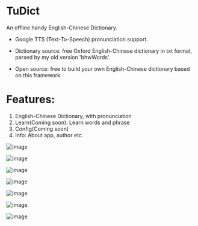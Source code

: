 # TuDict
An offline handy English-Chinese Dictionary.

- Google TTS (Text-To-Speech) pronunciation support.

- Dictionary source: free Oxford English-Chinese dictionary in txt format, parsed by my old version 'bhwWords'.

- Open source: free to build your own English-Chinese dictionary based on this framework.

# Features:
1. English-Chinese Dictionary, with pronunciation
2. Learn(Coming soon): Learn words and phrase
3. Config(Coming soon)
4. Info: About app, author etc.

![image](https://raw.githubusercontent.com/hongweibai/TuDict/master/images/Screenshot_1.png)

![image](https://raw.githubusercontent.com/hongweibai/TuDict/master/images/Screenshot_2.png)

![image](https://raw.githubusercontent.com/hongweibai/TuDict/master/images/Screenshot_3.png)

![image](https://raw.githubusercontent.com/hongweibai/TuDict/master/images/Screenshot_4.png)

![image](https://raw.githubusercontent.com/hongweibai/TuDict/master/images/Screenshot_5.png)

![image](https://raw.githubusercontent.com/hongweibai/TuDict/master/images/Screenshot_6.png)

![image](https://raw.githubusercontent.com/hongweibai/TuDict/master/images/Screenshot_7.png)


